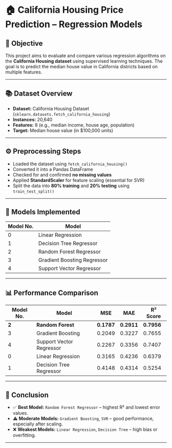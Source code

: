 # 🏠 California Housing Price Prediction – Regression Models

## 🎯 Objective
This project aims to evaluate and compare various regression algorithms on the **California Housing dataset** using supervised learning techniques. The goal is to predict the median house value in California districts based on multiple features.

---

## 📚 Dataset Overview

- **Dataset:** California Housing Dataset (`sklearn.datasets.fetch_california_housing`)
- **Instances:** 20,640
- **Features:** 8 (e.g., median income, house age, population)
- **Target:** Median house value (in $100,000 units)

---

## ⚙️ Preprocessing Steps

- Loaded the dataset using `fetch_california_housing()`
- Converted it into a Pandas DataFrame
- Checked for and confirmed **no missing values**
- Applied **StandardScaler** for feature scaling (essential for SVR)
- Split the data into **80% training** and **20% testing** using `train_test_split()`

---

## 🧠 Models Implemented

| Model No. | Model                      |
|-----------|----------------------------|
| 0         | Linear Regression          |
| 1         | Decision Tree Regressor    |
| 2         | Random Forest Regressor    |
| 3         | Gradient Boosting Regressor|
| 4         | Support Vector Regressor   |

---

## 📊 Performance Comparison

| Model No. | Model                      | MSE       | MAE       | R² Score |
|-----------|----------------------------|-----------|-----------|----------|
| **2**     | **Random Forest**           | **0.1787** | **0.2911** | **0.7956** |
| 3         | Gradient Boosting          | 0.2049    | 0.3227    | 0.7655   |
| 4         | Support Vector Regressor   | 0.2267    | 0.3356    | 0.7407   |
| 0         | Linear Regression          | 0.3165    | 0.4236    | 0.6379   |
| 1         | Decision Tree Regressor    | 0.4148    | 0.4314    | 0.5254   |

---

## 🏁 Conclusion

- ✅ **Best Model:** `Random Forest Regressor` – highest R² and lowest error values.
- ⚠️ **Moderate Models:** `Gradient Boosting`, `SVR` – good performance, especially after scaling.
- ❌ **Weakest Models:** `Linear Regression`, `Decision Tree` – high bias or overfitting.

---

